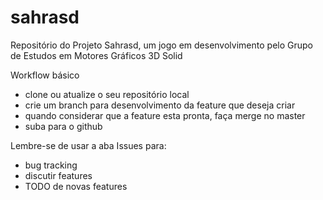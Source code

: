 ﻿# sahrasd
Repositório do Projeto Sahrasd, um jogo em desenvolvimento pelo Grupo de Estudos em Motores Gráficos 3D Solid

Workflow básico
- clone ou atualize o seu repositório local
- crie um branch para desenvolvimento da feature que deseja criar
- quando considerar que a feature esta pronta, faça merge no master
- suba para o github

Lembre-se de usar a aba Issues para:
- bug tracking
- discutir features
- TODO de novas features
